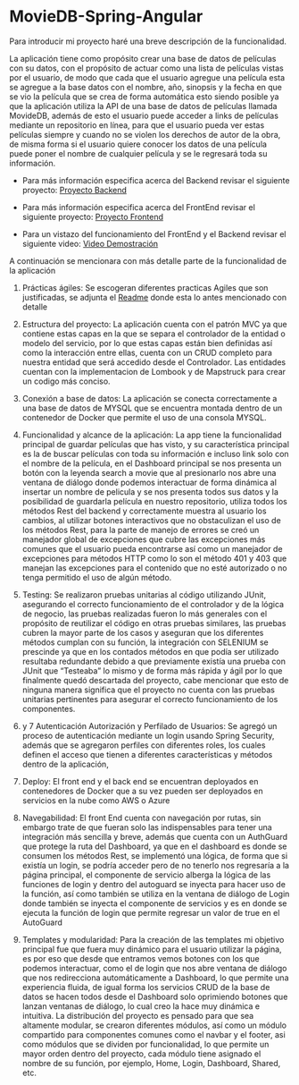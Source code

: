 # MovieDB-Spring-Angular

Para introducir mi proyecto haré una breve descripción de la funcionalidad.

La aplicación tiene como propósito crear una base de datos de películas con su datos, con el propósito de actuar como una lista de películas vistas por el usuario, de modo que cada que el usuario agregue una película esta se agregue a la base datos con el nombre, año, sinopsis y la fecha en que se vio la película que se crea de forma automática esto siendo posible ya que la aplicación utiliza la API de una base de datos de películas llamada MovideDB, además de esto el usuario puede acceder a links de películas mediante un repositorio en línea, para que el usuario pueda ver estas películas siempre y cuando no se violen los derechos de autor de la obra, de misma forma si el usuario quiere conocer los datos de una película puede poner el nombre de cualquier película y se le regresará toda su información.


  * Para más información especifica acerca del Backend revisar el siguiente proyecto: [Proyecto Backend](https://github.com/andregarza/Proyecto-Modulo-3)

  * Para más información especifica acerca del FrontEnd revisar el siguiente proyecto: [Proyecto Frontend](https://github.com/andregarza/Angular-Modulo4.git)

  * Para un vistazo del funcionamiento del FrontEnd y el Backend revisar el siguiente video: [Video Demostración](https://youtu.be/qwp_d7k8wpQ)



A continuación se mencionara con más detalle parte de la funcionalidad de la aplicación 

1. Prácticas ágiles:  Se escogeran diferentes practicas Agiles que son justificadas, se adjunta el [Readme](https://github.com/andregarza/Proyecto_Modulo1/tree/main/Tema%201) donde esta lo antes mencionado con detalle


2. Estructura del
proyecto:  La aplicación cuenta con el patrón MVC ya que contiene estas capas en la que se separa el controlador de la entidad o modelo del servicio, por lo que estas capas están bien definidas así como la interacción entre ellas, cuenta con un CRUD completo para nuestra entidad que será accedido desde el Controlador.
Las entidades cuentan con la implementacion de Lombook y de Mapstruck para crear un codigo más conciso.


3. Conexión a base de
datos: La aplicación se conecta correctamente a una base de datos de MYSQL que se encuentra montada dentro de un contenedor de Docker que permite el uso de una consola MYSQL.


4. Funcionalidad y
alcance de la
aplicación:  La app tiene la funcionalidad principal de guardar películas que has visto, y su característica principal es la de buscar películas con toda su información e incluso link solo con el nombre de la película, en el Dashboard principal se nos presenta un botón con la leyenda search a movie que al presionarlo nos abre una ventana de diálogo donde podemos interactuar de forma dinámica al insertar un nombre de pelicula y se nos presenta todos sus datos y la posibilidad de guardarla película en nuestro repositorio, utiliza todos los métodos Rest del backend y correctamente muestra al usuario los cambios, al utilizar botones interactivos que no obstaculizan el uso de los métodos Rest, para la parte de manejo de errores se creó un manejador global de excepciones que cubre las excepciones más comunes que el usuario pueda encontrarse así como un manejador de excepciones para métodos HTTP como lo son el método 401 y 403 que manejan las excepciones para el contenido que no esté autorizado o no tenga permitido el uso de algún método.


5. Testing:  Se realizaron pruebas unitarias al código utilizando JUnit, asegurando el correcto funcionamiento de el controlador y de la lógica de negocio, las pruebas realizadas fueron lo más generales con el propósito de reutilizar el código en otras pruebas similares, las pruebas cubren la mayor parte de los casos y aseguran que los diferentes métodos cumplan con su función, la integración con SELENIUM se prescinde ya que en los contados métodos en que podía ser utilizado resultaba redundante debido a que previamente existía una prueba con JUnit que “Testeaba” lo mismo y de forma más rápida y ágil por lo que finalmente quedó descartada del proyecto, cabe mencionar que esto de ninguna manera significa que el proyecto no cuenta con las pruebas unitarias pertinentes para asegurar el correcto funcionamiento de los componentes.


6. y 7 Autenticación 
Autorización y Perfilado de Usuarios:  Se agregó un proceso de autenticación mediante un login usando Spring Security, además que se agregaron perfiles con diferentes roles, los cuales definen el acceso que tienen a diferentes características y métodos dentro de la aplicación, 



8. Deploy: El front end y el back end se encuentran deployados en contenedores de Docker que a su vez pueden ser deployados en servicios en la nube como AWS o Azure



9. Navegabilidad:  El front End cuenta con navegación por rutas, sin embargo trate de que fueran solo las indispensables para tener una integración más sencilla y breve, además que cuenta con un AuthGuard que protege la ruta del Dashboard, ya que en el dashboard es donde se consumen los métodos Rest, se implementó una lógica, de forma que si existía un login, se podría acceder pero de no tenerlo nos regresaría a la página principal, el componente de servicio alberga la lógica de las funciones de login y dentro del autoguard se inyecta para hacer uso de la función, así como también se utiliza en la ventana de diálogo de Login donde también se inyecta el componente de servicios y es en donde se ejecuta la función de login que permite regresar un valor de true en el AutoGuard



10. Templates y
modularidad:  Para la creación de las templates mi objetivo principal fue que fuera muy dinámico para el usuario utilizar la página, es por eso que desde que entramos vemos botones con los que podemos interactuar, como el de login que nos abre ventana de diálogo que nos redirecciona automáticamente a Dashboard, lo que permite una experiencia fluida, de igual forma los servicios CRUD de la base de datos se hacen todos desde el Dashboard solo oprimiendo botones que lanzan ventanas de diálogo, lo cual creo la hace muy dinámica e intuitiva.
La distribución del proyecto es pensado para que sea altamente modular, se crearon diferentes módulos, así como un módulo compartido para componentes comunes como el navbar y el footer, asi como módulos que se dividen por funcionalidad, lo que permite un mayor orden dentro del proyecto, cada módulo tiene asignado el nombre de su función, por ejemplo, Home, Login, Dashboard, Shared, etc.



